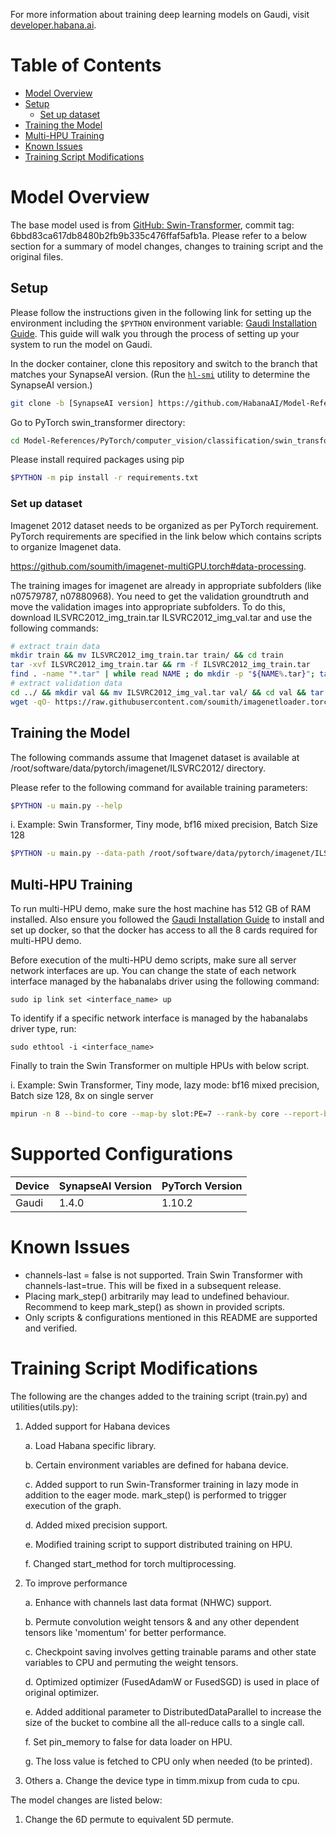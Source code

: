 
For more information about training deep learning models on Gaudi, visit [developer.habana.ai](https://developer.habana.ai/resources/).

# Table of Contents
- [Model Overview](#model-overview)
- [Setup](#setup)
  - [Set up dataset](#set-up-dataset)
- [Training the Model](#training-the-model)
- [Multi-HPU Training](#multihpu-training)
- [Known Issues](#known-issues)
- [Training Script Modifications](#training-script-modifications)


# Model Overview
The base model used is from [GitHub: Swin-Transformer](https://github.com/microsoft/Swin-Transformer#introduction), commit tag: 6bbd83ca617db8480b2fb9b335c476ffaf5afb1a. Please refer to a below section for a summary of model changes, changes to training script and the original files.

## Setup
Please follow the instructions given in the following link for setting up the
environment including the `$PYTHON` environment variable: [Gaudi Installation
Guide](https://docs.habana.ai/en/latest/Installation_Guide/GAUDI_Installation_Guide.html).
This guide will walk you through the process of setting up your system to run
the model on Gaudi.

In the docker container, clone this repository and switch to the branch that
matches your SynapseAI version. (Run the
[`hl-smi`](https://docs.habana.ai/en/latest/System_Management_Tools_Guide/System_Management_Tools.html#hl-smi-utility-options)
utility to determine the SynapseAI version.)

```bash
git clone -b [SynapseAI version] https://github.com/HabanaAI/Model-References
```
Go to PyTorch swin_transformer directory:
```bash
cd Model-References/PyTorch/computer_vision/classification/swin_transformer
```
Please install required packages using pip
```bash
$PYTHON -m pip install -r requirements.txt
```
### Set up dataset

Imagenet 2012 dataset needs to be organized as per PyTorch requirement. PyTorch requirements are specified in the link below which contains scripts to organize Imagenet data.

https://github.com/soumith/imagenet-multiGPU.torch#data-processing.

The training images for imagenet are already in appropriate subfolders (like n07579787, n07880968).
You need to get the validation groundtruth and move the validation images into appropriate subfolders.
To do this, download ILSVRC2012_img_train.tar ILSVRC2012_img_val.tar and use the following commands:
```bash
# extract train data
mkdir train && mv ILSVRC2012_img_train.tar train/ && cd train
tar -xvf ILSVRC2012_img_train.tar && rm -f ILSVRC2012_img_train.tar
find . -name "*.tar" | while read NAME ; do mkdir -p "${NAME%.tar}"; tar -xvf "${NAME}" -C "${NAME%.tar}"; rm -f "${NAME}"; done
# extract validation data
cd ../ && mkdir val && mv ILSVRC2012_img_val.tar val/ && cd val && tar -xvf ILSVRC2012_img_val.tar
wget -qO- https://raw.githubusercontent.com/soumith/imagenetloader.torch/master/valprep.sh | bash
```
## Training the Model

The following commands assume that Imagenet dataset is available at /root/software/data/pytorch/imagenet/ILSVRC2012/ directory.

Please refer to the following command for available training parameters:
```bash
$PYTHON -u main.py --help
```
i. Example: Swin Transformer, Tiny mode, bf16 mixed precision, Batch Size 128
```bash
$PYTHON -u main.py --data-path /root/software/data/pytorch/imagenet/ILSVRC2012/ --batch-size 128 --mode lazy --cfg ./configs/swin_tiny_patch4_window7_224.yaml --hmp --hmp-bf16 ops_bf16_swin_transformer.txt --hmp-fp32 ops_fp32_swin_transformer.txt
```


## Multi-HPU Training
To run multi-HPU demo, make sure the host machine has 512 GB of RAM installed.
Also ensure you followed the [Gaudi Installation
Guide](https://docs.habana.ai/en/latest/Installation_Guide/GAUDI_Installation_Guide.html)
to install and set up docker, so that the docker has access to all the 8 cards
required for multi-HPU demo.

Before execution of the multi-HPU demo scripts, make sure all server network interfaces are up. You can change the state of each network interface managed by the habanalabs driver using the following command:
```
sudo ip link set <interface_name> up
```
To identify if a specific network interface is managed by the habanalabs driver type, run:
```
sudo ethtool -i <interface_name>
```

Finally to train the Swin Transformer on multiple HPUs with below script.

i. Example: Swin Transformer, Tiny mode, lazy mode: bf16 mixed precision, Batch size 128, 8x on single server
```bash
mpirun -n 8 --bind-to core --map-by slot:PE=7 --rank-by core --report-bindings --allow-run-as-root $PYTHON -u main.py --data-path /root/software/data/pytorch/imagenet/ILSVRC2012/ --batch-size 128 --mode lazy --cfg ./configs/swin_tiny_patch4_window7_224.yaml --hmp --hmp-bf16 ops_bf16_swin_transformer.txt --hmp-fp32 ops_fp32_swin_transformer.txt
```

# Supported Configurations

| Device | SynapseAI Version | PyTorch Version |
|-----|-----|-----|
| Gaudi | 1.4.0 | 1.10.2 |

# Known Issues
- channels-last = false is not supported. Train Swin Transformer with channels-last=true. This will be fixed in a subsequent release.
- Placing mark_step() arbitrarily may lead to undefined behaviour. Recommend to keep mark_step() as shown in provided scripts.
- Only scripts & configurations mentioned in this README are supported and verified.

# Training Script Modifications
The following are the changes added to the training script (train.py) and utilities(utils.py):

1. Added support for Habana devices

   a. Load Habana specific library.

   b. Certain environment variables are defined for habana device.

   c. Added support to run Swin-Transformer training in lazy mode in addition to the eager mode.
    mark_step() is performed to trigger execution of the graph.

   d. Added mixed precision support.

   e. Modified training script to support distributed training on HPU.

   f. Changed start_method for torch multiprocessing.


2. To improve performance

   a. Enhance with channels last data format (NHWC) support.

   b. Permute convolution weight tensors & and any other dependent tensors like 'momentum' for better performance.

   c. Checkpoint saving involves getting trainable params and other state variables to CPU and permuting the weight tensors.

   d. Optimized optimizer (FusedAdamW or FusedSGD) is used in place of original optimizer.

   e. Added additional parameter to DistributedDataParallel to increase the size of the bucket to combine all the all-reduce calls to a single call.

   f. Set pin_memory to false for data loader on HPU.

   g. The loss value is fetched to CPU only when needed (to be printed).

3. Others
   a. Change the device type in timm.mixup from cuda to cpu.


The model changes are listed below:
1. Change the 6D permute to equivalent 5D permute.
